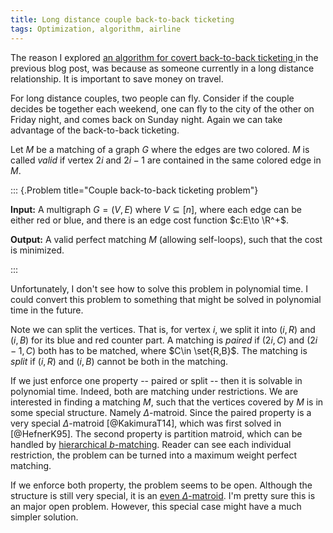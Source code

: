 ```yaml
---
title: Long distance couple back-to-back ticketing
tags: Optimization, algorithm, airline
---
```


The reason I explored [an algorithm for covert back-to-back ticketing ](https://chaoxuprime.com/posts/2019-06-15-covert-back-to-back-ticketing.html) in the previous blog post, was because as someone currently in a long distance relationship. It is important to save money on travel. 

For long distance couples, two people can fly. Consider if the couple decides be together each weekend, one can fly to the city of the other on Friday night, and comes back on Sunday night. Again we can take advantage of the back-to-back ticketing.

Let $M$ be a matching of a graph $G$ where the edges are two colored. $M$ is called _valid_ if vertex $2i$ and $2i-1$ are contained in the same colored edge in $M$. 

::: {.Problem title="Couple back-to-back ticketing problem"}
 
**Input:** A multigraph $G=(V,E)$ where $V\subseteq [n]$, where each edge can be either red or blue, and there is an edge cost function $c:E\to \R^+$. 
    
**Output:** A valid perfect matching $M$ (allowing self-loops), such that the cost is minimized. 

:::

Unfortunately, I don't see how to solve this problem in polynomial time. I could convert this problem to something that might be solved in polynomial time in the future.

Note we can split the vertices. That is, for vertex $i$, we split it into $(i,R)$ and $(i,B)$ for its blue and red counter part. A matching is _paired_ if $(2i,C)$ and $(2i-1,C)$ both has to be matched, where $C\in \set{R,B}$. The matching is _split_ if $(i,R)$ and $(i,B)$ cannot be both in the matching.

If we just enforce one property -- paired or split -- then it is solvable in polynomial time. 
Indeed, both are matching under restrictions. We are interested in finding a matching $M$, such that the vertices covered by $M$ is in some special structure. Namely $\Delta$-matroid. 
Since the paired property is a very special $\Delta$-matroid [@KakimuraT14], which was first solved in [@HefnerK95]. The second property is partition matroid, which can be handled by [hierarchical $b$-matching](/posts/2019-04-27-maximum-weight-hierarchical-b-matching.html). Reader can see each individual restriction, the problem can be turned into a maximum weight perfect matching. 

If we enforce both property, the problem seems to be open. Although the structure is still very special, it is an [even $\Delta$-matroid](https://en.wikipedia.org/wiki/Delta-matroid). I'm pretty sure this is an major open problem. However, this special case might have a much simpler solution. 